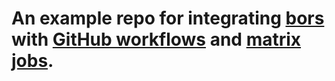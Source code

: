 # An example repo for integrating [bors](https://bors.tech/) with [GitHub workflows](https://docs.github.com/en/actions/using-workflows) and [matrix jobs](https://docs.github.com/en/actions/using-jobs/using-a-matrix-for-your-jobs).
